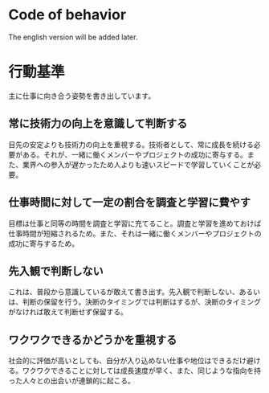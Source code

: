 Code of behavior
================

The english version will be added later.

行動基準
=======

主に仕事に向き合う姿勢を書き出しています。

## 常に技術力の向上を意識して判断する

目先の安定よりも技術力の向上を重視する。技術者として、常に成長を続ける必要がある。それが、一緒に働くメンバーやプロジェクトの成功に寄与する。また、業界への参入が遅かったため人よりも速いスピードで学習していくことが必要。

## 仕事時間に対して一定の割合を調査と学習に費やす

目標は仕事と同等の時間を調査と学習に充てること。調査と学習を進めておけば仕事時間が短縮されるため。また、それは一緒に働くメンバーやプロジェクトの成功に寄与するため。

## 先入観で判断しない

これは、普段から意識しているが敢えて書き出す。先入観で判断しない、あるいは、判断の保留を行う。決断のタイミングでは判断はするが、決断のタイミングがなければ敢えて判断せず保留する。

## ワクワクできるかどうかを重視する

社会的に評価が高いとしても、自分が入り込めない仕事や地位はできるだけ避ける。ワクワクできることに対しては成長速度が早く、また、同じような指向を持った人々との出会いが連鎖的に起こる。